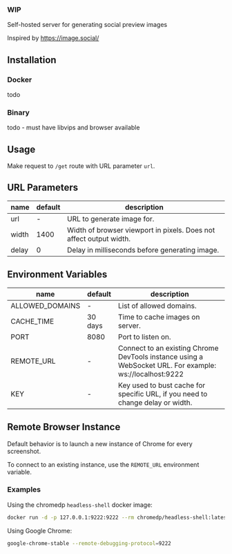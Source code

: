 ### WIP

Self-hosted server for generating social preview images

Inspired by https://image.social/

## Installation

### Docker

todo

### Binary

todo - must have libvips and browser available

## Usage

Make request to `/get` route with URL parameter `url`.

## URL Parameters

| name  | default | description                                                        |
| ----- | ------- | ------------------------------------------------------------------ |
| url   | -       | URL to generate image for.                                         |
| width | 1400    | Width of browser viewport in pixels. Does not affect output width. |
| delay | 0       | Delay in milliseconds before generating image.                     |

## Environment Variables

| name            | default | description                                                                                             |
| --------------- | ------- | ------------------------------------------------------------------------------------------------------- |
| ALLOWED_DOMAINS | -       | List of allowed domains.                                                                                |
| CACHE_TIME      | 30 days | Time to cache images on server.                                                                         |
| PORT            | 8080    | Port to listen on.                                                                                      |
| REMOTE_URL      | -       | Connect to an existing Chrome DevTools instance using a WebSocket URL. For example: ws://localhost:9222 |
| KEY             | -       | Key used to bust cache for specific URL, if you need to change delay or width.                          |

## Remote Browser Instance

Default behavior is to launch a new instance of Chrome for every screenshot.

To connect to an existing instance, use the `REMOTE_URL` environment variable.

### Examples

Using the chromedp `headless-shell` docker image:

```sh
docker run -d -p 127.0.0.1:9222:9222 --rm chromedp/headless-shell:latest
```

Using Google Chrome:

```sh
google-chrome-stable --remote-debugging-protocol=9222
```
